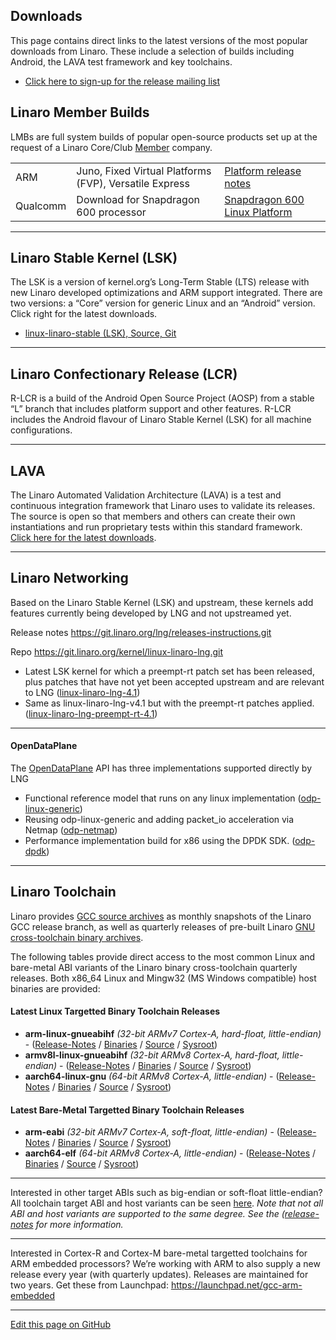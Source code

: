 ## Downloads

This page contains direct links to the latest versions of the most popular downloads from Linaro. These include a selection of builds including Android, the LAVA test framework and key toolchains.

* [Click here to sign-up for the release mailing list](https://lists.linaro.org/mailman/listinfo/linaro-release)

## Linaro Member Builds

LMBs are full system builds of popular open-source products set up at the request of a Linaro Core/Club [Member](https://www.linaro.org/members/) company.

|     |     |     |
|:---|:---|:---|
|ARM| Juno, Fixed Virtual Platforms (FVP), Versatile Express | [Platform release notes](http://community.arm.com/groups/arm-development-platforms)|
|Qualcomm| Download for Snapdragon 600 processor | [Snapdragon 600 Linux Platform](https://releases.linaro.org/debian/boards/snapdragon/latest/)|

***

## Linaro Stable Kernel (LSK)

The LSK is a version of kernel.org’s Long-Term Stable (LTS) release with new Linaro developed optimizations and ARM support integrated. There are two versions: a “Core” version for generic Linux and an “Android” version. Click right for the latest downloads.

- [linux-linaro-stable (LSK), Source, Git](https://wiki.linaro.org/LSK)

***

## Linaro Confectionary Release (LCR)

R-LCR is a build of the Android Open Source Project (AOSP) from a stable “L” branch that includes platform support and other features. R-LCR includes the Android flavour of Linaro Stable Kernel (LSK) for all machine configurations.

***

## LAVA

The Linaro Automated Validation Architecture (LAVA) is a test and continuous integration framework that Linaro uses to validate its releases. The source is open so that members and others can create their own instantiations and run proprietary tests within this standard framework. [Click here for the latest downloads](https://releases.linaro.org/components/lava/latest/).

***

## Linaro Networking

Based on the Linaro Stable Kernel (LSK) and upstream, these kernels add features currently being developed by LNG and not upstreamed yet.

Release notes https://git.linaro.org/lng/releases-instructions.git

Repo https://git.linaro.org/kernel/linux-linaro-lng.git

- Latest LSK kernel for which a preempt-rt patch set has been released, plus patches that have not yet been accepted upstream and are relevant to LNG ([linux-linaro-lng-4.1](http://releases.linaro.org/components/kernel/linux-linaro-lng/16.03/linux-linaro-lng-4.1.14-2016.03.tar.bz2))
- Same as linux-linaro-lng-v4.1 but with the preempt-rt patches applied. ([linux-linaro-lng-preempt-rt-4.1](http://releases.linaro.org/components/kernel/linux-linaro-lng/16.03/linux-linaro-lng-preempt-rt-4.1.14-2016.03.tar.bz2))

***

#### OpenDataPlane

The [OpenDataPlane](http://www.opendataplane.org/) API has three implementations supported directly by LNG

- Functional reference model that runs on any linux implementation ([odp-linux-generic](https://git.linaro.org/lng/odp.git))
- Reusing odp-linux-generic and adding packet_io acceleration via Netmap ([odp-netmap](https://git.linaro.org/lng/odp-netmap.git))
- Performance implementation build for x86  using the DPDK SDK. ([odp-dpdk](https://git.linaro.org/lng/odp-dpdk.git))

*** 
## Linaro Toolchain

Linaro provides [GCC source archives](https://snapshots.linaro.org/components/toolchain/gcc-linaro/) as monthly snapshots of the Linaro GCC release branch, as well as quarterly releases of pre-built Linaro [GNU cross-toolchain binary archives](https://releases.linaro.org/components/toolchain/binaries/).

The following tables provide direct access to the most common Linux and bare-metal ABI variants of the Linaro binary cross-toolchain quarterly releases.  Both x86_64 Linux and Mingw32 (MS Windows compatible) host binaries are provided:

#### Latest Linux Targetted Binary Toolchain Releases
- **arm-linux-gnueabihf** _(32-bit ARMv7 Cortex-A, hard-float, little-endian)_ - ([Release-Notes](https://releases.linaro.org/components/toolchain/binaries/latest/) / [Binaries](https://releases.linaro.org/components/toolchain/binaries/latest/arm-linux-gnueabihf/) / [Source](https://releases.linaro.org/components/toolchain/gcc-linaro/latest/) / [Sysroot](https://releases.linaro.org/components/toolchain/binaries/latest/arm-linux-gnueabihf/))
- **armv8l-linux-gnueabihf** _(32-bit ARMv8 Cortex-A, hard-float, little-endian)_ - ([Release-Notes](https://releases.linaro.org/components/toolchain/binaries/latest/) / [Binaries](https://releases.linaro.org/components/toolchain/binaries/latest/armv8l-linux-gnueabihf/) / [Source](https://releases.linaro.org/components/toolchain/gcc-linaro/latest/) / [Sysroot](https://releases.linaro.org/components/toolchain/binaries/latest/armv8l-linux-gnueabihf/))
- **aarch64-linux-gnu** _(64-bit ARMv8 Cortex-A, little-endian)_ - ([Release-Notes](https://releases.linaro.org/components/toolchain/binaries/latest/) / [Binaries](https://releases.linaro.org/components/toolchain/binaries/latest/aarch64-linux-gnu/) / [Source](https://releases.linaro.org/components/toolchain/gcc-linaro/latest/) / [Sysroot](https://releases.linaro.org/components/toolchain/binaries/latest/aarch64-linux-gnu/))

#### Latest Bare-Metal Targetted Binary Toolchain Releases
- **arm-eabi** _(32-bit ARMv7 Cortex-A, soft-float, little-endian)_ - ([Release-Notes](https://releases.linaro.org/components/toolchain/binaries/latest/) / [Binaries](https://releases.linaro.org/components/toolchain/binaries/latest/arm-eabi/) / [Source](https://releases.linaro.org/components/toolchain/gcc-linaro/latest/) / [Sysroot](https://releases.linaro.org/components/toolchain/binaries/latest/arm-eabi/)) 
- **aarch64-elf** _(64-bit ARMv8 Cortex-A, little-endian)_  - ([Release-Notes](https://releases.linaro.org/components/toolchain/binaries/latest/) / [Binaries](https://releases.linaro.org/components/toolchain/binaries/latest/aarch64-elf/) / [Source](https://releases.linaro.org/components/toolchain/gcc-linaro/latest/) / [Sysroot](https://releases.linaro.org/components/toolchain/binaries/latest/aarch64-elf/))

***

Interested in other target ABIs such as big-endian or soft-float little-endian? All toolchain target ABI and host variants can be seen [here](https://releases.linaro.org/components/toolchain/binaries/latest/). _Note that not all ABI and host variants are supported to the same degree. See the ([release-notes](https://releases.linaro.org/components/toolchain/binaries/latest/) for more information._ 

***

Interested in Cortex-R and Cortex-M bare-metal targetted toolchains for ARM embedded processors? We’re working with ARM to also supply a new release every year (with quarterly updates). Releases are maintained for two years. Get these from Launchpad: https://launchpad.net/gcc-arm-embedded

***

[Edit this page on GitHub](https://github.com/Linaro/website/blob/master/Linaro.org/downloads/README.md)
